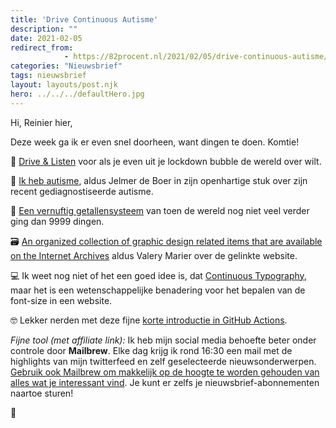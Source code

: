 ```yaml
---
title: 'Drive Continuous Autisme'
description: ""
date: 2021-02-05
redirect_from: 
            - https://82procent.nl/2021/02/05/drive-continuous-autisme/
categories: "Nieuwsbrief"
tags: nieuwsbrief	
layout: layouts/post.njk
hero: ../../../defaultHero.jpg
---
```

<!-- wp:paragraph -->

Hi, Reinier hier,

<!-- /wp:paragraph -->

<!-- wp:paragraph -->

Deze week ga ik er even snel doorheen, want dingen te doen. Komtie!

<!-- /wp:paragraph -->

<!-- wp:paragraph -->

🚗 [Drive & Listen](https://driveandlisten.herokuapp.com/) voor als je even uit je lockdown bubble de wereld over wilt.

<!-- /wp:paragraph -->

<!-- wp:paragraph -->

💪 [Ik heb autisme](https://jelmerdeboer.nl/autisme/), aldus Jelmer de Boer in zijn openhartige stuk over zijn recent gediagnostiseerde autisme.

<!-- /wp:paragraph -->

<!-- wp:paragraph -->

🧮 [Een vernuftig getallensysteem](https://twitter.com/KlaassenNOS/status/1357443654844092418) van toen de wereld nog niet veel verder ging dan 9999 dingen.

<!-- /wp:paragraph -->

<!-- wp:paragraph -->

🗃 [An organized collection of graphic design related items that are available on the Internet Archives](https://archives.design) aldus Valery Marier over de gelinkte website.

<!-- /wp:paragraph -->

<!-- wp:paragraph -->

💻 Ik weet nog niet of het een goed idee is, dat [Continuous Typography](https://maxkoehler.com/posts/continuous-typography/?ref=heydesigner), maar het is een wetenschappelijke benadering voor het bepalen van de font-size in een website.

<!-- /wp:paragraph -->

<!-- wp:paragraph -->

🤓 Lekker nerden met deze fijne [korte introductie in GitHub Actions](https://dev.to/github/what-are-github-actions-3pml).

<!-- /wp:paragraph -->

<!-- wp:paragraph -->

_Fijne tool (met affiliate link):_ Ik heb mijn social media behoefte beter onder controle door **Mailbrew**. Elke dag krijg ik rond 16:30 een mail met de highlights van mijn twitterfeed en zelf geselecteerde nieuwsonderwerpen. [Gebruik ook Mailbrew om makkelijk op de hoogte te worden gehouden van alles wat je interessant vind](https://mailbrew.com/?aff=reinierladan). Je kunt er zelfs je nieuwsbrief-abonnementen naartoe sturen!

<!-- /wp:paragraph -->

<!-- wp:paragraph -->

👋

<!-- /wp:paragraph -->

